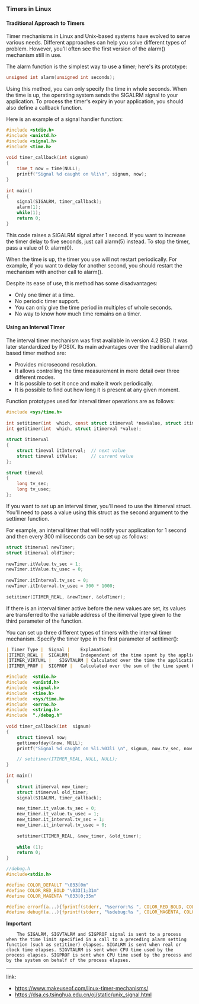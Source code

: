 ### Timers in Linux

#### Traditional Approach to Timers

Timer mechanisms in Linux and Unix-based systems have evolved to serve various needs. Different approaches can help you solve different types of problem. However, you'll often see the first version of the alarm() mechanism still in use.

The alarm function is the simplest way to use a timer; here's its prototype:

```c
unsigned int alarm(unsigned int seconds);
```
Using this method, you can only specify the time in whole seconds. When the time is up, the operating system sends the SIGALRM signal to your application. To process the timer's expiry in your application, you should also define a callback function.

Here is an example of a signal handler function:

```c
#include <stdio.h>
#include <unistd.h>
#include <signal.h>
#include <time.h> 
  
void timer_callback(int signum)
{
    time_t now = time(NULL);
    printf("Signal %d caught on %li\n", signum, now);
}
 
int main()
{
    signal(SIGALRM, timer_callback);
    alarm(1);
    while(1);
    return 0;
}
```

This code raises a SIGALRM signal after 1 second. If you want to increase the timer delay to five seconds, just call alarm(5) instead. To stop the timer, pass a value of 0: alarm(0).

When the time is up, the timer you use will not restart periodically. For example, if you want to delay for another second, you should restart the mechanism with another call to alarm().

Despite its ease of use, this method has some disadvantages:

* Only one timer at a time.
* No periodic timer support.
* You can only give the time period in multiples of whole seconds.
* No way to know how much time remains on a timer.


#### Using an Interval Timer

The interval timer mechanism was first available in version 4.2 BSD. It was later standardized by POSIX. Its main advantages over the traditional alarm() based timer method are:


* Provides microsecond resolution.
* It allows controlling the time measurement in more detail over three different modes.
* It is possible to set it once and make it work periodically.
* It is possible to find out how long it is present at any given moment.

Function prototypes used for interval timer operations are as follows:

```c
#include <sys/time.h>
 
int setitimer(int  which, const struct itimerval *newValue, struct itimerval *oldValue);
int getitimer(int  which, struct itimerval *value);
 
struct itimerval
{
    struct timeval itInterval;  // next value
    struct timeval itValue;     // current value
};
 
struct timeval
{
    long tv_sec;
    long tv_usec;
};
```

If you want to set up an interval timer, you'll need to use the itimerval struct. You'll need to pass a value using this struct as the second argument to the settimer function.

For example, an interval timer that will notify your application for 1 second and then every 300 milliseconds can be set up as follows:

```c
struct itimerval newTimer;
struct itimerval oldTimer;
 
newTimer.itValue.tv_sec = 1;
newTimer.itValue.tv_usec = 0;
 
newTimer.itInterval.tv_sec = 0;
newTimer.itInterval.tv_usec = 300 * 1000;
 
setitimer(ITIMER_REAL, &newTimer, &oldTimer);
```

If there is an interval timer active before the new values are set, its values are transferred to the variable address of the itimerval type given to the third parameter of the function.

You can set up three different types of timers with the interval timer mechanism. Specify the timer type in the first parameter of setitimer():

```md
| Timer Type |	Signal |	Explanation|
|ITIMER_REAL |	SIGALRM| 	Independent of the time spent by the application, calculated over the total elapsed time.|
|ITIMER_VIRTUAL |	SIGVTALRM |	Calculated over the time the application is running in user mode only.|
|ITIMER_PROF |	SIGPROF |	Calculated over the sum of the time spent by the application in both user and system modes.|
```

```c
#include  <stdio.h>
#include  <unistd.h>
#include  <signal.h>
#include  <time.h>
#include  <sys/time.h>
#include  <errno.h>
#include  <string.h>
#include  "./debug.h"
 
void timer_callback(int  signum)
{
    struct timeval now;
    gettimeofday(&now, NULL);
    printf("Signal %d caught on %li.%03li \n", signum, now.tv_sec, now.tv_usec / 1000);

    // setitimer(ITIMER_REAL, NULL, NULL);
}
  
int main()
{
    struct itimerval new_timer;
    struct itimerval old_timer;
    signal(SIGALRM, timer_callback); 

    new_timer.it_value.tv_sec = 0;
    new_timer.it_value.tv_usec = 1;
    new_timer.it_interval.tv_sec = 1;
    new_timer.it_interval.tv_usec = 0; 
 
    setitimer(ITIMER_REAL, &new_timer, &old_timer);
 
    while (1); 
    return 0;
}
```

```c
//debug.h
#include<stdio.h>

#define COLOR_DEFAULT "\033[0m"
#define COLOR_RED_BOLD "\033[1;31m"
#define COLOR_MAGENTA "\033[0;35m"

#define errorf(a...){fprintf(stderr, "%serror:%s ", COLOR_RED_BOLD, COLOR_DEFAULT);fprintf(stderr, a);fprintf(stderr, " %s(%s %s:%d)%s\n", COLOR_RED_BOLD, __FUNCTION__, __FILE__,__LINE__, COLOR_DEFAULT);fflush(stderr);}
#define debugf(a...){fprintf(stderr, "%sdebug:%s ", COLOR_MAGENTA, COLOR_DEFAULT);fprintf(stderr, a);fprintf(stderr, " %s(%s %s:%d)%s\n", COLOR_RED_BOLD, __FUNCTION__, __FILE__,__LINE__, COLOR_DEFAULT);fflush(stderr);}
```

**Important**

```
    The SIGALRM, SIGVTALRM and SIGPROF signal is sent to a process when the time limit specified in a call to a preceding alarm setting function (such as setitimer) elapses. SIGALRM is sent when real or clock time elapses. SIGVTALRM is sent when CPU time used by the process elapses. SIGPROF is sent when CPU time used by the process and by the system on behalf of the process elapses.
```

---


link: 
* https://www.makeuseof.com/linux-timer-mechanisms/
* https://dsa.cs.tsinghua.edu.cn/oj/static/unix_signal.html

